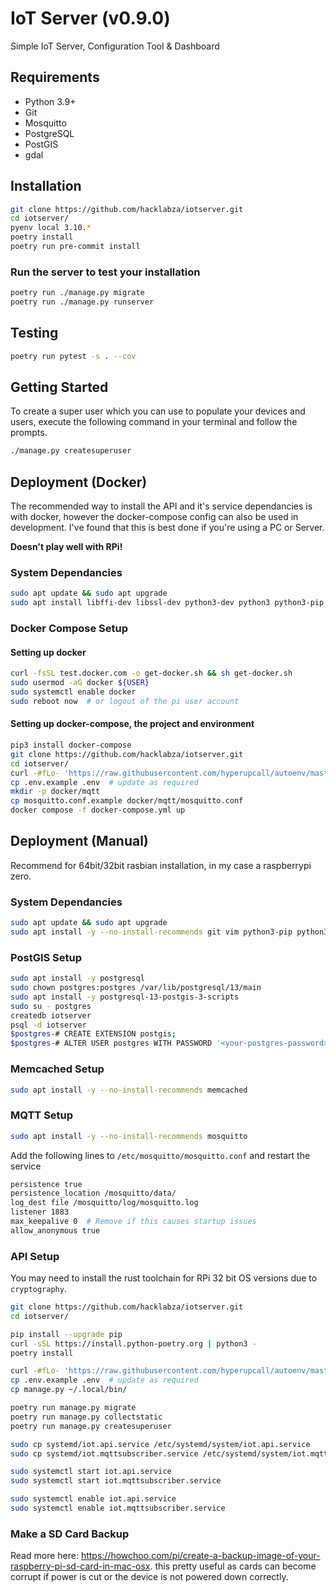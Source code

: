 # IoT Server (v0.9.0)

Simple IoT Server, Configuration Tool & Dashboard

## Requirements

- Python 3.9+
- Git
- Mosquitto
- PostgreSQL
- PostGIS
- gdal

## Installation

```bash
git clone https://github.com/hacklabza/iotserver.git
cd iotserver/
pyenv local 3.10.*
poetry install
poetry run pre-commit install
```

### Run the server to test your installation

```bash
poetry run ./manage.py migrate
poetry run ./manage.py runserver
```

## Testing

```bash
poetry run pytest -s . --cov
```

## Getting Started

To create a super user which you can use to populate your devices and users, execute the following command in your terminal and follow the prompts.

```bash
./manage.py createsuperuser
```

## Deployment (Docker)

The recommended way to install the API and it's service dependancies is with docker, however the docker-compose config can also be used in development. I've found that this is best done if you're using a PC or Server.

**Doesn't play well with RPi!**

### System Dependancies

```bash
sudo apt update && sudo apt upgrade
sudo apt install libffi-dev libssl-dev python3-dev python3 python3-pip git
```

### Docker Compose Setup

#### Setting up docker

```bash
curl -fsSL test.docker.com -o get-docker.sh && sh get-docker.sh
sudo usermod -aG docker ${USER}
sudo systemctl enable docker
sudo reboot now  # or logout of the pi user account
```

#### Setting up docker-compose, the project and environment

```bash
pip3 install docker-compose
git clone https://github.com/hacklabza/iotserver.git
cd iotserver/
curl -#fLo- 'https://raw.githubusercontent.com/hyperupcall/autoenv/master/scripts/install.sh' | sh  # install autoenv - optional
cp .env.example .env  # update as required
mkdir -p docker/mqtt
cp mosquitto.conf.example docker/mqtt/mosquitto.conf
docker compose -f docker-compose.yml up
```

## Deployment (Manual)

Recommend for 64bit/32bit rasbian installation, in my case a raspberrypi zero.

### System Dependancies

```bash
sudo apt update && sudo apt upgrade
sudo apt install -y --no-install-recommends git vim python3-pip python3-dev gdal-bin libgdal-dev libffi-dev openssl
```

### PostGIS Setup

```bash
sudo apt install -y postgresql
sudo chown postgres:postgres /var/lib/postgresql/13/main
sudo apt install -y postgresql-13-postgis-3-scripts
sudo su - postgres
createdb iotserver
psql -d iotserver
$postgres-# CREATE EXTENSION postgis;
$postgres-# ALTER USER postgres WITH PASSWORD '<your-postgres-password>';
```

### Memcached Setup

```bash
sudo apt install -y --no-install-recommends memcached
```

### MQTT Setup

```bash
sudo apt install -y --no-install-recommends mosquitto
```

Add the following lines to `/etc/mosquitto/mosquitto.conf` and restart the service

```bash
persistence true
persistence_location /mosquitto/data/
log_dest file /mosquitto/log/mosquitto.log
listener 1883
max_keepalive 0  # Remove if this causes startup issues
allow_anonymous true
```

### API Setup

You may need to install the rust toolchain for RPi 32 bit OS versions due to `cryptography`.

```bash
git clone https://github.com/hacklabza/iotserver.git
cd iotserver/

pip install --upgrade pip
curl -sSL https://install.python-poetry.org | python3 -
poetry install

curl -#fLo- 'https://raw.githubusercontent.com/hyperupcall/autoenv/master/scripts/install.sh' | sh  # install autoenv - optional but recommended
cp .env.example .env  # update as required
cp manage.py ~/.local/bin/

poetry run manage.py migrate
poetry run manage.py collectstatic
poetry run manage.py createsuperuser

sudo cp systemd/iot.api.service /etc/systemd/system/iot.api.service
sudo cp systemd/iot.mqttsubscriber.service /etc/systemd/system/iot.mqttsubscriber.service

sudo systemctl start iot.api.service
sudo systemctl start iot.mqttsubscriber.service

sudo systemctl enable iot.api.service
sudo systemctl enable iot.mqttsubscriber.service
```

### Make a SD Card Backup

Read more here: https://howchoo.com/pi/create-a-backup-image-of-your-raspberry-pi-sd-card-in-mac-osx. this pretty useful as cards can become corrupt if power is cut or the device is not powered down correctly.
